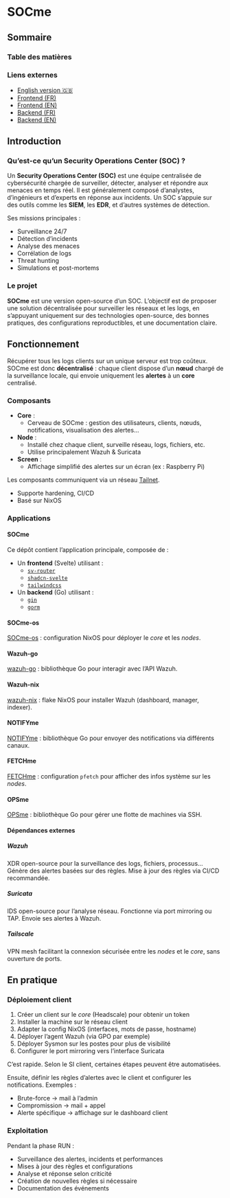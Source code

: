 # SOCme

## Sommaire

### Table des matières

### Liens externes

- [English version 🇬🇧](./docs/README-en.md)
- [Frontend (FR)](./front/README.md)
- [Frontend (EN)](./front/docs/README-en.md)
- [Backend (FR)](./back/README.md)
- [Backend (EN)](./back/docs/README-en.md)

## Introduction

### Qu’est-ce qu’un Security Operations Center (SOC) ?

Un **Security Operations Center (SOC)** est une équipe centralisée de
cybersécurité chargée de surveiller, détecter, analyser et répondre aux menaces
en temps réel. Il est généralement composé d’analystes, d’ingénieurs et
d’experts en réponse aux incidents. Un SOC s’appuie sur des outils comme les
**SIEM**, les **EDR**, et d’autres systèmes de détection.

Ses missions principales :

- Surveillance 24/7
- Détection d’incidents
- Analyse des menaces
- Corrélation de logs
- Threat hunting
- Simulations et post-mortems

### Le projet

**SOCme** est une version open-source d’un SOC. L’objectif est de proposer une
solution décentralisée pour surveiller les réseaux et les logs, en s’appuyant
uniquement sur des technologies open-source, des bonnes pratiques, des
configurations reproductibles, et une documentation claire.

## Fonctionnement

Récupérer tous les logs clients sur un unique serveur est trop coûteux. SOCme
est donc **décentralisé** : chaque client dispose d’un **nœud** chargé de la
surveillance locale, qui envoie uniquement les **alertes** à un **core**
centralisé.

### Composants

- **Core** :
  - Cerveau de SOCme : gestion des utilisateurs, clients, nœuds, notifications,
    visualisation des alertes...
- **Node** :
  - Installé chez chaque client, surveille réseau, logs, fichiers, etc.
  - Utilise principalement Wazuh & Suricata
- **Screen** :
  - Affichage simplifié des alertes sur un écran (ex : Raspberry Pi)

Les composants communiquent via un réseau [Tailnet](https://tailscale.com/).

- Supporte hardening, CI/CD
- Basé sur NixOS

### Applications

#### SOCme

Ce dépôt contient l’application principale, composée de :

- Un **frontend** (Svelte) utilisant :
  - [`sv-router`](https://sv-router.vercel.app/)
  - [`shadcn-svelte`](https://shadcn-svelte.com/)
  - [`tailwindcss`](https://tailwindcss.com/)
- Un **backend** (Go) utilisant :
  - [`gin`](https://gin-gonic.com/)
  - [`gorm`](https://gorm.io/index.html)

#### SOCme-os

[SOCme-os](https://github.com/socme-project/socme-os) : configuration NixOS pour
déployer le _core_ et les _nodes_.

#### Wazuh-go

[wazuh-go](https://github.com/socme-project/wazuh-go) : bibliothèque Go pour
interagir avec l’API Wazuh.

#### Wazuh-nix

[wazuh-nix](https://github.com/socme-project/wazuh-nix) : flake NixOS pour
installer Wazuh (dashboard, manager, indexer).

#### NOTIFYme

[NOTIFYme](https://github.com/socme-project/notifyme) : bibliothèque Go pour
envoyer des notifications via différents canaux.

#### FETCHme

[FETCHme](https://github.com/socme-project/fetchme) : configuration `pfetch`
pour afficher des infos système sur les _nodes_.

#### OPSme

[OPSme](https://github.com/socme-project/opsme) : bibliothèque Go pour gérer une
flotte de machines via SSH.

#### Dépendances externes

##### Wazuh

XDR open-source pour la surveillance des logs, fichiers, processus… Génère des
alertes basées sur des règles. Mise à jour des règles via CI/CD recommandée.

##### Suricata

IDS open-source pour l’analyse réseau. Fonctionne via port mirroring ou TAP.
Envoie ses alertes à Wazuh.

##### Tailscale

VPN mesh facilitant la connexion sécurisée entre les _nodes_ et le _core_, sans
ouverture de ports.

## En pratique

### Déploiement client

1. Créer un client sur le _core_ (Headscale) pour obtenir un token
2. Installer la machine sur le réseau client
3. Adapter la config NixOS (interfaces, mots de passe, hostname)
4. Déployer l’agent Wazuh (via GPO par exemple)
5. Déployer Sysmon sur les postes pour plus de visibilité
6. Configurer le port mirroring vers l’interface Suricata

C’est rapide. Selon le SI client, certaines étapes peuvent être automatisées.

Ensuite, définir les règles d’alertes avec le client et configurer les
notifications. Exemples :

- Brute-force → mail à l’admin
- Compromission → mail + appel
- Alerte spécifique → affichage sur le dashboard client

### Exploitation

Pendant la phase RUN :

- Surveillance des alertes, incidents et performances
- Mises à jour des règles et configurations
- Analyse et réponse selon criticité
- Création de nouvelles règles si nécessaire
- Documentation des événements
